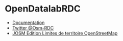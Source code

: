 # OpenDatalabRDC

* [Documentation](https://opendatalabrdc.github.io/Documentation/)
* [Twitter @Osm-RDC](https://twitter.com/OSM_CD)
* [JOSM Edition Limites de territoire OpenStreetMap](JOSM_Edition_limites_de_territoire_OpenStreetMap.md)


